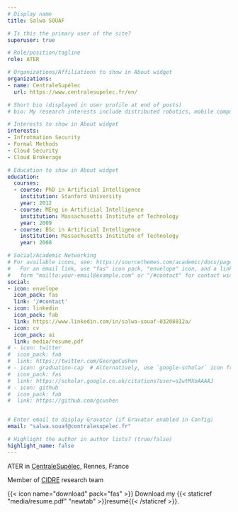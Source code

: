 ```yaml
---
# Display name
title: Salwa SOUAF

# Is this the primary user of the site?
superuser: true

# Role/position/tagline
role: ATER

# Organizations/Affiliations to show in About widget
organizations:
- name: CentraleSupélec
  url: https://www.centralesupelec.fr/en/

# Short bio (displayed in user profile at end of posts)
# bio: My research interests include distributed robotics, mobile computing and programmable matter.

# Interests to show in About widget
interests:
- Infrotmation Security
- Formal Methods
- Cloud Security
- Cloud Brokerage

# Education to show in About widget
education:
  courses:
  - course: PhD in Artificial Intelligence
    institution: Stanford University
    year: 2012
  - course: MEng in Artificial Intelligence
    institution: Massachusetts Institute of Technology
    year: 2009
  - course: BSc in Artificial Intelligence
    institution: Massachusetts Institute of Technology
    year: 2008

# Social/Academic Networking
# For available icons, see: https://sourcethemes.com/academic/docs/page-builder/#icons
#   For an email link, use "fas" icon pack, "envelope" icon, and a link in the
#   form "mailto:your-email@example.com" or "/#contact" for contact widget.
social:
- icon: envelope
  icon_pack: fas
  link: '/#contact'
- icon: linkedin
  icon_pack: fab
  link: https://www.linkedin.com/in/salwa-souaf-03208812a/
- icon: cv
  icon_pack: ai
  link: media/resume.pdf
# - icon: twitter
#  icon_pack: fab
#  link: https://twitter.com/GeorgeCushen
# - icon: graduation-cap  # Alternatively, use `google-scholar` icon from `ai` icon pack
#  icon_pack: fas
#  link: https://scholar.google.co.uk/citations?user=sIwtMXoAAAAJ
# - icon: github
#  icon_pack: fab
#  link: https://github.com/gcushen


# Enter email to display Gravatar (if Gravatar enabled in Config)
email: "salwa.souaf@contralesupelec.fr"

# Highlight the author in author lists? (true/false)
highlight_name: false
---
```


ATER in [CentraleSupélec](http://www.rennes.centralesupelec.fr/), Rennes, France

Member of [CIDRE](https://www.inria.fr/fr/cidre) research team

{{< icon name="download" pack="fas" >}} Download my {{< staticref "media/resume.pdf" "newtab" >}}resumé{{< /staticref >}}.
